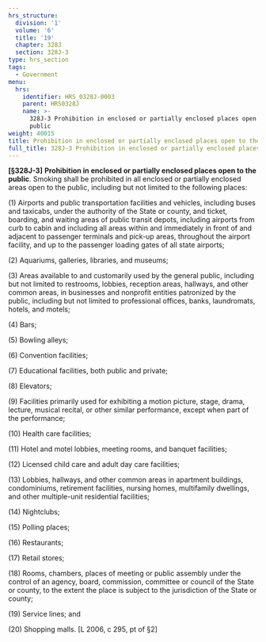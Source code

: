 ```yaml
---
hrs_structure:
  division: '1'
  volume: '6'
  title: '19'
  chapter: 328J
  section: 328J-3
type: hrs_section
tags:
  - Government
menu:
  hrs:
    identifier: HRS_0328J-0003
    parent: HRS0328J
    name: >-
      328J-3 Prohibition in enclosed or partially enclosed places open to the
      public
weight: 40015
title: Prohibition in enclosed or partially enclosed places open to the public
full_title: 328J-3 Prohibition in enclosed or partially enclosed places open to the public
---
```

**[§328J-3]** **Prohibition in enclosed or partially enclosed places open to the public**. Smoking shall be prohibited in all enclosed or partially enclosed areas open to the public, including but not limited to the following places:

(1) Airports and public transportation facilities and vehicles, including buses and taxicabs, under the authority of the State or county, and ticket, boarding, and waiting areas of public transit depots, including airports from curb to cabin and including all areas within and immediately in front of and adjacent to passenger terminals and pick-up areas, throughout the airport facility, and up to the passenger loading gates of all state airports;

(2) Aquariums, galleries, libraries, and museums;

(3) Areas available to and customarily used by the general public, including but not limited to restrooms, lobbies, reception areas, hallways, and other common areas, in businesses and nonprofit entities patronized by the public, including but not limited to professional offices, banks, laundromats, hotels, and motels;

(4) Bars;

(5) Bowling alleys;

(6) Convention facilities;

(7) Educational facilities, both public and private;

(8) Elevators;

(9) Facilities primarily used for exhibiting a motion picture, stage, drama, lecture, musical recital, or other similar performance, except when part of the performance;

(10) Health care facilities;

(11) Hotel and motel lobbies, meeting rooms, and banquet facilities;

(12) Licensed child care and adult day care facilities;

(13) Lobbies, hallways, and other common areas in apartment buildings, condominiums, retirement facilities, nursing homes, multifamily dwellings, and other multiple-unit residential facilities;

(14) Nightclubs;

(15) Polling places;

(16) Restaurants;

(17) Retail stores;

(18) Rooms, chambers, places of meeting or public assembly under the control of an agency, board, commission, committee or council of the State or county, to the extent the place is subject to the jurisdiction of the State or county;

(19) Service lines; and

(20) Shopping malls. [L 2006, c 295, pt of §2]